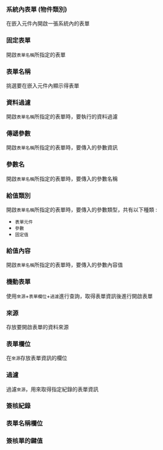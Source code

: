 ### <div id="form-content">系統內表單 <path>(物件類別)</div>
在嵌入元件內開啟一張系統內的表單

### <div id="form-fixed_form">固定表單</div>
開啟`表單名稱`所指定的表單

### <div id="form-fixed_form-name">表單名稱</div>
挑選要在嵌入元件內顯示得表單

### <div id="form-fixed_form-filter">資料過濾</div>
開啟`表單名稱`所指定的表單時，要執行的資料過濾

### <div id="form-fixed_form-parameter">傳遞參數</div>
開啟`表單名稱`所指定的表單時，要傳入的參數資訊

### <div id="form-fixed_form-parameter-name">參數名</div>
開啟`表單名稱`所指定的表單時，要傳入的參數名稱

### <div id="form-fixed_form-parameter-type">給值類別</div>
開啟`表單名稱`所指定的表單時，要傳入的參數類型，共有以下種類 : 

* `表單元件`
* `參數`
* `固定值`

### <div id="form-fixed_form-parameter-value">給值內容</div>
開啟`表單名稱`所指定的表單時，要傳入的參數內容值

### <div id="form-danymic_form">機動表單</div>
使用`來源`+`表單欄位`+`過濾`進行查詢，取得表單資訊後進行開啟表單

### <div id="form-danymic_form-view">來源</div>
存放要開啟表單的資料來源

### <div id="form-danymic_form-form_data">表單欄位</div>
在`來源`存放表單資訊的欄位

### <div id="form-danymic_form-filter">過濾</div>
過濾`來源`，用來取得指定紀錄的表單資訊

### <div id="form-wfm">簽核紀錄</div>
### <div id="form-wfm-form_data">表單名稱欄位</div>
### <div id="form-wfm-key_value">簽核單的鍵值</div>